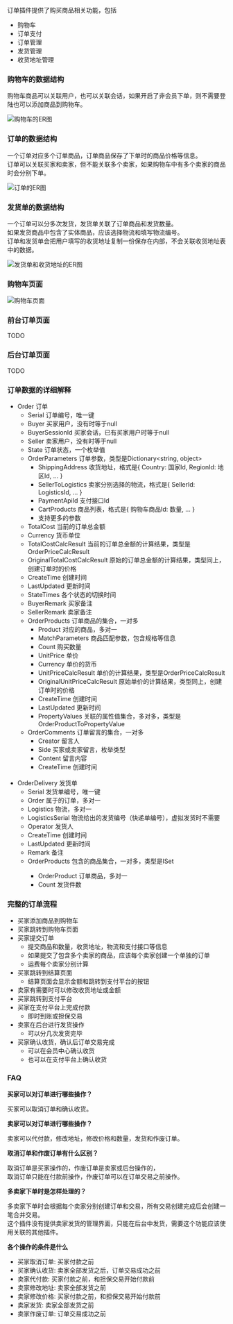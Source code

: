 订单插件提供了购买商品相关功能，包括<br/>

- 购物车
- 订单支付
- 订单管理
- 发货管理
- 收货地址管理

### 购物车的数据结构

购物车商品可以关联用户，也可以关联会话，如果开启了非会员下单，则不需要登陆也可以添加商品到购物车。<br/>

![购物车的ER图](../img/er_cart_product.jpg)

### 订单的数据结构

一个订单对应多个订单商品，订单商品保存了下单时的商品价格等信息。<br/>
订单可以关联买家和卖家，但不能关联多个卖家，如果购物车中有多个卖家的商品时会分别下单。<br/>

![订单的ER图](../img/er_order.jpg)

### 发货单的数据结构

一个订单可以分多次发货，发货单关联了订单商品和发货数量。<br/>
如果发货商品中包含了实体商品，应该选择物流和填写物流编号。<br/>
订单和发货单会把用户填写的收货地址复制一份保存在内部，不会关联收货地址表中的数据。<br/>

![发货单和收货地址的ER图](../img/er_delivery.jpg)

### 购物车页面

![购物车页面](../img/cart.jpg)

### 前台订单页面

TODO

### 后台订单页面

TODO

### 订单数据的详细解释

- Order 订单
	- Serial 订单编号，唯一键
	- Buyer 买家用户，没有时等于null
	- BuyerSessionId 买家会话，已有买家用户时等于null
	- Seller 卖家用户，没有时等于null
	- State 订单状态，一个枚举值
	- OrderParameters 订单参数，类型是Dictionary<string, object>
		- ShippingAddress 收货地址，格式是{ Country: 国家Id, RegionId: 地区Id, ... }
		- SellerToLogistics 卖家分别选择的物流，格式是{ SellerId: LogisticsId, ... }
		- PaymentApiId 支付接口Id
		- CartProducts 商品列表，格式是{ 购物车商品Id: 数量, ... }
		- 支持更多的参数
	- TotalCost 当前的订单总金额
	- Currency 货币单位
	- TotalCostCalcResult 当前的订单总金额的计算结果，类型是OrderPriceCalcResult
	- OriginalTotalCostCalcResult 原始的订单总金额的计算结果，类型同上，创建订单时的价格
	- CreateTime 创建时间
	- LastUpdated 更新时间
	- StateTimes 各个状态的切换时间
	- BuyerRemark 买家备注
	- SellerRemark 卖家备注
	- OrderProducts 订单商品的集合，一对多
		- Product 对应的商品，多对一
		- MatchParameters 商品匹配参数，包含规格等信息
		- Count 购买数量
		- UnitPrice 单价
		- Currency 单价的货币
		- UnitPriceCalcResult 单价的计算结果，类型是OrderPriceCalcResult
		- OriginalUnitPriceCalcResult 原始单价的计算结果，类型同上，创建订单时的价格
		- CreateTime 创建时间
		- LastUpdated 更新时间
		- PropertyValues 关联的属性值集合，多对多，类型是OrderProductToPropertyValue
	- OrderComments 订单留言的集合，一对多
		- Creator 留言人
		- Side 买家或卖家留言，枚举类型
		- Content 留言内容
		- CreateTime 创建时间
<br/><br/>
- OrderDelivery 发货单
	- Serial 发货单编号，唯一键
	- Order 属于的订单，多对一
	- Logistics 物流，多对一
	- LogisticsSerial 物流给出的发货编号（快递单编号），虚拟发货时不需要
	- Operator 发货人
	- CreateTime 创建时间
	- LastUpdated 更新时间
	- Remark 备注
	- OrderProducts 包含的商品集合，一对多，类型是ISet<OrderDeliveryToOrderProduct>
		- OrderProduct 订单商品，多对一
		- Count 发货件数

### 完整的订单流程

- 买家添加商品到购物车
- 买家跳转到购物车页面
- 买家提交订单
	- 提交商品和数量，收货地址，物流和支付接口等信息
	- 如果提交了包含多个卖家的商品，应该每个卖家创建一个单独的订单
	- 运费每个卖家分别计算
- 买家跳转到结算页面
	- 结算页面会显示金额和跳转到支付平台的按钮
- 卖家有需要时可以修改收货地址或金额
- 买家跳转到支付平台
- 买家在支付平台上完成付款
	- 即时到账或担保交易
- 卖家在后台进行发货操作
	- 可以分几次发货完毕
- 买家确认收货，确认后订单交易完成
	- 可以在会员中心确认收货
	- 也可以在支付平台上确认收货

### FAQ

**买家可以对订单进行哪些操作？**

买家可以取消订单和确认收货。

**卖家可以对订单进行哪些操作？**

卖家可以代付款，修改地址，修改价格和数量，发货和作废订单。

**取消订单和作废订单有什么区别？**

取消订单是买家操作的，作废订单是卖家或后台操作的，<br/>
取消订单只能在付款前操作，作废订单可以在订单交易之前操作。<br/>

**多卖家下单时是怎样处理的？**

多卖家下单时会根据每个卖家分别创建订单和交易，所有交易创建完成后会创建一笔合并交易。<br/>
这个插件没有提供卖家发货的管理界面，只能在后台中发货，需要这个功能应该使用关联的其他插件。<br/>

**各个操作的条件是什么**

- 买家取消订单: 买家付款之前
- 买家确认收货: 卖家全部发货之后，订单交易成功之前
- 卖家代付款: 买家付款之前，和担保交易开始付款前
- 卖家修改地址: 卖家全部发货之前
- 卖家修改价格: 买家付款之前，和担保交易开始付款前
- 卖家发货: 卖家全部发货之前
- 卖家作废订单: 订单交易成功之前
